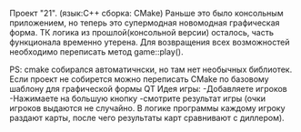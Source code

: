Проект "21".
(язык:С++ сборка: СМake)
Раньше это было консольным приложением, но теперь это супермодная новомодная графическая форма. 
ТК логика из прошлой(консольной версии) осталось, часть функционала временно утерена. Для возвращения всех возможностей необходимо переписать метод game::play().

PS: cmake собирался автоматичнски, но там нет необычных библиотек. Если проект не собирется можно переписать CMake по базовому шаблону для графической формы QT
Идея игры:
-Добавляете игроков 
-Нажимаете на большую кнопку
-смотрите результат игры
(очки игроков выдаются не случайно. В логике программы каждому игроку раздают карты, после чего результаты карт сравнивают с диллером).
